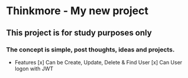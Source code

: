 # Thinkmore - My new project

## This project is for study purposes only

### The concept is simple, post thoughts, ideas and projects.

- Features
[x] Can be Create, Update, Delete & Find User
[x] Can User logon with JWT